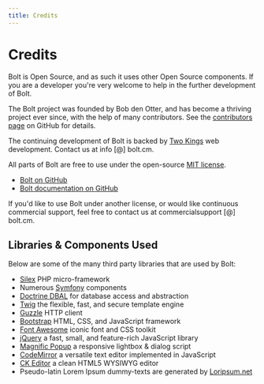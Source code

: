 ```yaml
---
title: Credits
---
```

Credits
=======

Bolt is Open Source, and as such it uses other Open Source components. If you
are a developer you're very welcome to help in the further development of Bolt.

The Bolt project was founded by Bob den Otter, and has become a thriving project
ever since, with the help of many contributors. See the [contributors page][]
on GitHub for details.

The continuing development of Bolt is backed by [Two Kings][] web development.
Contact us at info [@] bolt.cm.

All parts of Bolt are free to use under the open-source [MIT license][].

  - <a href="https://github.com/bolt/bolt" class="btn btn-info" target="_blank">Bolt on GitHub</a>
  - <a href="https://github.com/bolt/docs" class="btn btn-info" target="_blank">Bolt documentation on
    GitHub</a>

If you'd like to use Bolt under another license, or would like continuous
commercial support, feel free to contact us at commercialsupport [@] bolt.cm.

Libraries & Components Used
---------------------------

Below are some of the many third party libraries that are used by Bolt:

  - [Silex][] PHP micro-framework
  - Numerous [Symfony][] components
  - [Doctrine DBAL][] for database access and abstraction
  - [Twig] the flexible, fast, and secure template engine
  - [Guzzle][] HTTP client
  - [Bootstrap][] HTML, CSS, and JavaScript framework
  - [Font Awesome][] iconic font and CSS toolkit
  - [jQuery][] a fast, small, and feature-rich JavaScript library
  - [Magnific Popup][] a responsive lightbox & dialog script
  - [CodeMirror][] a versatile text editor implemented in JavaScript
  - [CK Editor][] a clean HTML5 WYSIWYG editor
  - Pseudo-latin Lorem Ipsum dummy-texts are generated by [Loripsum.net]

[contributors page]: https://github.com/bolt/bolt/graphs/contributors
[Two Kings]: http://www.twokings.nl
[MIT license]: license
[Silex]: http://silex.sensiolabs.org/
[Symfony]: http://symfony.com/
[Doctrine DBAL]: http://www.doctrine-project.org
[Twig]: http://twig.symfony.com/
[Guzzle]: http://guzzlephp.org/
[Bootstrap]: http://getbootstrap.com/
[Font Awesome]: http://fontawesome.io/
[jQuery]: http://jquery.com/
[Magnific Popup]: http://dimsemenov.com/plugins/magnific-popup/
[CodeMirror]: http://codemirror.net/
[CK Editor]: http://ckeditor.com/
[Loripsum.net]: http://loripsum.net/
